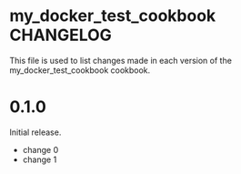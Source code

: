 # my_docker_test_cookbook CHANGELOG

This file is used to list changes made in each version of the my_docker_test_cookbook cookbook.

# 0.1.0

Initial release.

- change 0
- change 1

